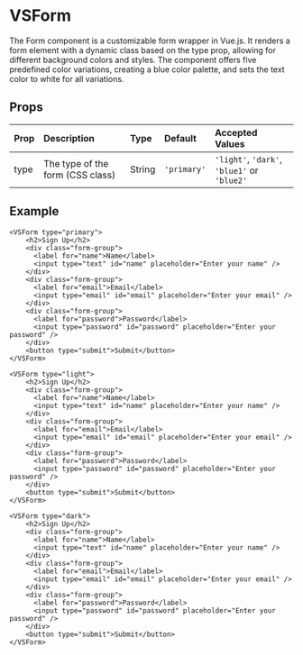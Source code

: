 # VSForm

 The Form component is a customizable form wrapper in Vue.js. It renders a form element with a dynamic class based on the type prop, allowing for different background colors and styles. The component offers five predefined color variations, creating a blue color palette, and sets the text color to white for all variations.

## Props

| Prop  | Description                               | Type   | Default     |              Accepted Values                |
| :---- | :---------------------------------------- | :----- | :---------- | :------------------------------------------ | 
| type  | The type of the form (CSS class)          | String | `'primary'` | `'light'`, `'dark'`, `'blue1'` or `'blue2'` |

## Example

```vue
<VSForm type="primary">
    <h2>Sign Up</h2>
    <div class="form-group">
      <label for="name">Name</label>
      <input type="text" id="name" placeholder="Enter your name" />
    </div>
    <div class="form-group">
      <label for="email">Email</label>
      <input type="email" id="email" placeholder="Enter your email" />
    </div>
    <div class="form-group">
      <label for="password">Password</label>
      <input type="password" id="password" placeholder="Enter your password" />
    </div>
    <button type="submit">Submit</button>
</VSForm>

<VSForm type="light">
    <h2>Sign Up</h2>
    <div class="form-group">
      <label for="name">Name</label>
      <input type="text" id="name" placeholder="Enter your name" />
    </div>
    <div class="form-group">
      <label for="email">Email</label>
      <input type="email" id="email" placeholder="Enter your email" />
    </div>
    <div class="form-group">
      <label for="password">Password</label>
      <input type="password" id="password" placeholder="Enter your password" />
    </div>
    <button type="submit">Submit</button>
</VSForm>

<VSForm type="dark">
    <h2>Sign Up</h2>
    <div class="form-group">
      <label for="name">Name</label>
      <input type="text" id="name" placeholder="Enter your name" />
    </div>
    <div class="form-group">
      <label for="email">Email</label>
      <input type="email" id="email" placeholder="Enter your email" />
    </div>
    <div class="form-group">
      <label for="password">Password</label>
      <input type="password" id="password" placeholder="Enter your password" />
    </div>
    <button type="submit">Submit</button>
</VSForm>
```

<FormExample />

<script setup>
import FormExample from './FormExample.vue'
</script>